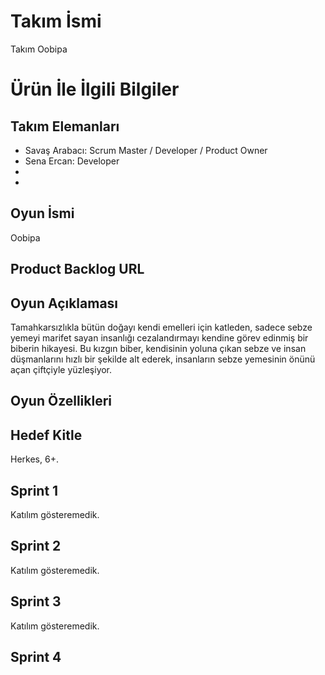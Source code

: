 # **Takım İsmi**

Takım Oobipa

# Ürün İle İlgili Bilgiler

## Takım Elemanları
- Savaş Arabacı: Scrum Master /  Developer / Product Owner
- Sena Ercan: Developer
- 
- 

## Oyun İsmi

Oobipa

## Product Backlog URL



## Oyun Açıklaması
Tamahkarsızlıkla bütün doğayı kendi emelleri için katleden, sadece sebze yemeyi marifet sayan insanlığı cezalandırmayı kendine görev edinmiş bir biberin hikayesi. Bu kızgın biber, kendisinin yoluna çıkan sebze ve insan düşmanlarını hızlı bir şekilde alt ederek, insanların sebze yemesinin önünü açan çiftçiyle yüzleşiyor. 

## Oyun Özellikleri



## Hedef Kitle
Herkes, 6+.


## Sprint 1
Katılım gösteremedik.
## Sprint 2
Katılım gösteremedik.
## Sprint 3
Katılım gösteremedik.
## Sprint 4

